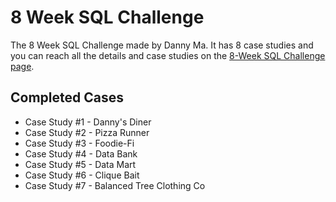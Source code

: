 # 8 Week SQL Challenge

The 8 Week SQL Challenge made by Danny Ma. It has 8 case studies and you can reach all the details and case studies on the [8-Week SQL Challenge page](https://8weeksqlchallenge.com/).

##  Completed Cases

- Case Study #1 - Danny's Diner
- Case Study #2 - Pizza Runner 
- Case Study #3 - Foodie-Fi
- Case Study #4 - Data Bank
- Case Study #5 - Data Mart
- Case Study #6 - Clique Bait
- Case Study #7 - Balanced Tree Clothing Co
